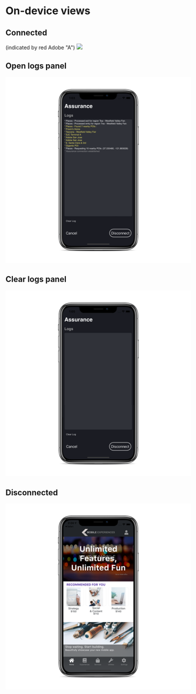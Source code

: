 # On-device views

## Connected

(indicated by red Adobe "A")
![](../../../.gitbook/assets/iphonexspacegrey_landscape.png)

## Open logs panel

![](../../../.gitbook/assets/iphonexspacegrey_landscape-1-.png)

## Clear logs panel

![](../../../.gitbook/assets/iphonexspacegrey_landscape-2-.png)

## Disconnected

![](../../../.gitbook/assets/on-device-view-assurance-disconnected.png)


